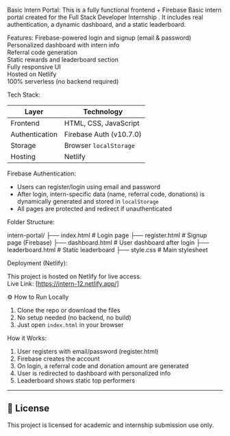 Basic Intern Portal:
This is a fully functional frontend + Firebase Basic intern portal created for the Full Stack Developer Internship . It includes real authentication, a dynamic dashboard, and a static leaderboard.

Features:
Firebase-powered login and signup (email & password)  
Personalized dashboard with intern info  
Referral code generation  
Static rewards and leaderboard section  
Fully responsive UI  
Hosted on Netlify  
100% serverless (no backend required)

Tech Stack:

| Layer        | Technology               |
|--------------|--------------------------|
| Frontend     | HTML, CSS, JavaScript    |
| Authentication| Firebase Auth (v10.7.0) |
| Storage      | Browser `localStorage`   |
| Hosting      | Netlify                  |


 Firebase Authentication:

- Users can register/login using email and password
- After login, intern-specific data (name, referral code, donations) is dynamically generated and stored in `localStorage`
- All pages are protected and redirect if unauthenticated

 Folder Structure:

intern-portal/
├── index.html # Login page
├── register.html # Signup page (Firebase)
├── dashboard.html # User dashboard after login
├── leaderboard.html # Static leaderboard
├── style.css # Main stylesheet

 Deployment (Netlify):

This project is hosted on Netlify for live access.  
 Live Link: [https://intern-12.netlify.app/]

 ⚙️ How to Run Locally

1. Clone the repo or download the files
2. No setup needed (no backend, no build)
3. Just open `index.html` in your browser

 How it Works:

1. User registers with email/password (register.html)
2. Firebase creates the account
3. On login, a referral code and donation amount are generated
4. User is redirected to dashboard with personalized info
5. Leaderboard shows static top performers


---

## 📄 License

This project is licensed for academic and internship submission use only.
